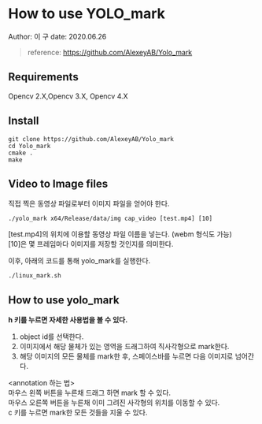 # How to use YOLO_mark
Author: 이  구
date: 2020.06.26
> reference: https://github.com/AlexeyAB/Yolo_mark

## Requirements
Opencv 2.X,Opencv 3.X, Opencv 4.X

## Install

```(bash)
git clone https://github.com/AlexeyAB/Yolo_mark
cd Yolo_mark
cmake .
make
```
## Video to Image files
직접 찍은 동영상 파일로부터 이미지 파일을 얻어야 한다.

```(bash)
./yolo_mark x64/Release/data/img cap_video [test.mp4] [10]
```

[test.mp4]의 위치에 이용할 동영상 파일 이름을 넣는다. (webm 형식도 가능)   
[10]은 몇 프레임마다 이미지를 저장할 것인지를 의미한다.

이후, 아래의 코드를 통해 yolo_mark를 실행한다.

```(bash)
./linux_mark.sh
```
## How to use yolo_mark   
**h 키를 누르면 자세한 사용법을 볼 수 있다.**   
1. object id를 선택한다.   
2. 이미지에서 해당 물체가 있는 영역을 드래그하여 직사각형으로 mark한다.   
3. 해당 이미지의 모든 물체를 mark한 후, 스페이스바를 누르면 다음 이미지로 넘어간다.   

  <annotation 하는 법>   
    마우스 왼쪽 버튼을 누른채 드래그 하면 mark 할 수 있다.   
    마우스 오른쪽 버튼을 누른채 이미 그려진 사각형의 위치를 이동할 수 있다.   
    c 키를 누르면 mark한 모든 것들을 지울 수 있다.    


